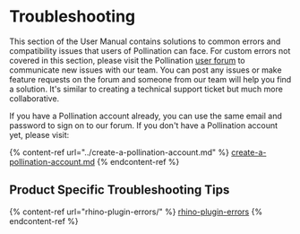 # Troubleshooting

This section of the User Manual contains solutions to common errors and compatibility issues that users of Pollination can face. For custom errors not covered in this section, please visit the Pollination [user forum](https://discourse.pollination.solutions/) to communicate new issues with our team. You can post any issues or make feature requests on the forum and someone from our team will help you find a solution. It's similar to creating a technical support ticket but much more collaborative.&#x20;

If you have a Pollination account already, you can use the same email and password to sign on to our forum. If you don't have a Pollination account yet, please visit:

{% content-ref url="../create-a-pollination-account.md" %}
[create-a-pollination-account.md](../create-a-pollination-account.md)
{% endcontent-ref %}

## Product Specific Troubleshooting Tips

{% content-ref url="rhino-plugin-errors/" %}
[rhino-plugin-errors](rhino-plugin-errors/)
{% endcontent-ref %}

